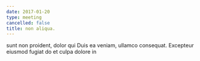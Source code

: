 ```yaml
---
date: 2017-01-20
type: meeting
cancelled: false
title: non aliqua.
---
```

sunt non proident, dolor qui Duis ea veniam, ullamco consequat. Excepteur eiusmod fugiat do et culpa dolore in
